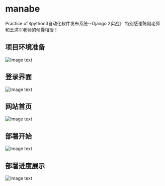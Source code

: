 # manabe
Practice of 《python3自动化软件发布系统--Django 2实战》
特别感谢陈刚老师和王洪军老师的倾囊相授！

## 项目环境准备
![Image text](https://raw.githubusercontent.com/yanxinfire/manabe/master/images/vm_env.jpg)

## 登录界面
![Image text](https://raw.githubusercontent.com/yanxinfire/manabe/master/images/login.jpg)

## 网站首页
![Image text](https://raw.githubusercontent.com/yanxinfire/manabe/master/images/index.jpg)

## 部署开始
![Image text](https://raw.githubusercontent.com/yanxinfire/manabe/master/images/deploy.jpg)

## 部署进度展示
![Image text](https://raw.githubusercontent.com/yanxinfire/manabe/master/images/mablog_2.jpg)

